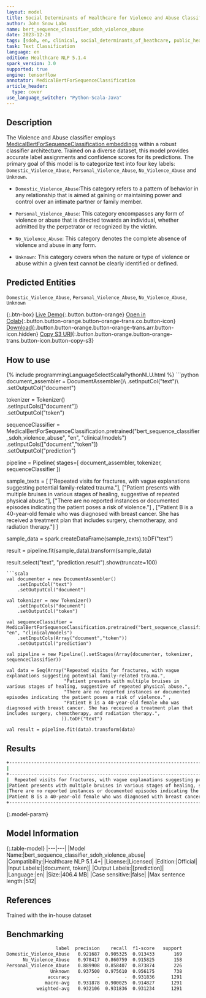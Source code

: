 ```yaml
---
layout: model
title: Social Determinants of Healthcare for Violence and Abuse Classifier
author: John Snow Labs
name: bert_sequence_classifier_sdoh_violence_abuse
date: 2023-12-20
tags: [sdoh, en, clinical, social_determinants_of_heathcare, public_health, violence, abuse, licensed, tensorflow]
task: Text Classification
language: en
edition: Healthcare NLP 5.1.4
spark_version: 3.0
supported: true
engine: tensorflow
annotator: MedicalBertForSequenceClassification
article_header:
  type: cover
use_language_switcher: "Python-Scala-Java"
---
```


## Description

The Violence and Abuse classifier employs [MedicalBertForSequenceClassification embeddings](https://sparknlp.org/2022/07/18/biobert_pubmed_base_cased_v1.2_en_3_0.html) within a robust classifier architecture. Trained on a diverse dataset, this model provides accurate label assignments and confidence scores for its predictions. The primary goal of this model is to categorize text into four key labels: `Domestic_Violence_Abuse`, `Personal_Violence_Abuse`, `No_Violence_Abuse` and `Unknown`.

- `Domestic_Violence_Abuse`:This category refers to a pattern of behavior in any relationship that is aimed at gaining or maintaining power and control over an intimate partner or family member.

- `Personal_Violence_Abuse`: This category encompasses any form of violence or abuse that is directed towards an individual, whether admitted by the perpetrator or recognized by the victim.

- `No_Violence_Abuse`: This category denotes the complete absence of violence and abuse in any form.

- `Unknown`: This category covers when the nature or type of violence or abuse within a given text cannot be clearly identified or defined.

## Predicted Entities

`Domestic_Violence_Abuse`, `Personal_Violence_Abuse`, `No_Violence_Abuse`, `Unknown`

{:.btn-box}
[Live Demo](https://demo.johnsnowlabs.com/healthcare/SOCIAL_DETERMINANT_SEQUENCE_CLASSIFICATION/){:.button.button-orange}
[Open in Colab](https://github.com/JohnSnowLabs/spark-nlp-workshop/blob/master/tutorials/streamlit_notebooks/healthcare/SOCIAL_DETERMINANT_CLASSIFICATION.ipynb){:.button.button-orange.button-orange-trans.co.button-icon}
[Download](https://s3.amazonaws.com/auxdata.johnsnowlabs.com/clinical/models/bert_sequence_classifier_sdoh_violence_abuse_en_5.1.4_3.0_1703086100729.zip){:.button.button-orange.button-orange-trans.arr.button-icon.hidden}
[Copy S3 URI](s3://auxdata.johnsnowlabs.com/clinical/models/bert_sequence_classifier_sdoh_violence_abuse_en_5.1.4_3.0_1703086100729.zip){:.button.button-orange.button-orange-trans.button-icon.button-copy-s3}

## How to use



<div class="tabs-box" markdown="1">
{% include programmingLanguageSelectScalaPythonNLU.html %}
```python
document_assembler = DocumentAssembler()\
    .setInputCol("text")\
    .setOutputCol("document")

tokenizer = Tokenizer()\
    .setInputCols(["document"])\
    .setOutputCol("token")

sequenceClassifier = MedicalBertForSequenceClassification.pretrained("bert_sequence_classifier_sdoh_violence_abuse", "en", "clinical/models")\
    .setInputCols(["document","token"])\
    .setOutputCol("prediction")

pipeline = Pipeline(
        stages=[
            document_assembler,
            tokenizer,
            sequenceClassifier
            ])

sample_texts = [
                ["Repeated visits for fractures, with vague explanations suggesting potential family-related trauma."],
                ["Patient presents with multiple bruises in various stages of healing, suggestive of repeated physical abuse."],
                ["There are no reported instances or documented episodes indicating the patient poses a risk of violence."] ,
                ["Patient B is a 40-year-old female who was diagnosed with breast cancer. She has received a treatment plan that includes surgery, chemotherapy, and radiation therapy."]
                ]

sample_data = spark.createDataFrame(sample_texts).toDF("text")

result = pipeline.fit(sample_data).transform(sample_data)

result.select("text", "prediction.result").show(truncate=100)
```
```scala
val documenter = new DocumentAssembler() 
    .setInputCol("text") 
    .setOutputCol("document")

val tokenizer = new Tokenizer()
    .setInputCols("document")
    .setOutputCol("token")

val sequenceClassifier = MedicalBertForSequenceClassification.pretrained("bert_sequence_classifier_sdoh_violence_abuse", "en", "clinical/models")
    .setInputCols(Array("document","token"))
    .setOutputCol("prediction")

val pipeline = new Pipeline().setStages(Array(documenter, tokenizer, sequenceClassifier))

val data = Seq(Array("Repeated visits for fractures, with vague explanations suggesting potential family-related trauma.",
                     "Patient presents with multiple bruises in various stages of healing, suggestive of repeated physical abuse.",
                     "There are no reported instances or documented episodes indicating the patient poses a risk of violence." ,
                     "Patient B is a 40-year-old female who was diagnosed with breast cancer. She has received a treatment plan that includes surgery, chemotherapy, and radiation therapy.",
                    )).toDF("text")

val result = pipeline.fit(data).transform(data)
```
</div>

## Results

```bash
+----------------------------------------------------------------------------------------------------+-------------------------+
|                                                                                                text|                   result|
+----------------------------------------------------------------------------------------------------+-------------------------+
|  Repeated visits for fractures, with vague explanations suggesting potential family-related trauma.|[Domestic_Violence_Abuse]|
|Patient presents with multiple bruises in various stages of healing, suggestive of repeated physi...|[Personal_Violence_Abuse]|
|There are no reported instances or documented episodes indicating the patient poses a risk of vio...|      [No_Violence_Abuse]|
|Patient B is a 40-year-old female who was diagnosed with breast cancer. She has received a treatm...|                [Unknown]|
+----------------------------------------------------------------------------------------------------+-------------------------+
```

{:.model-param}
## Model Information

{:.table-model}
|---|---|
|Model Name:|bert_sequence_classifier_sdoh_violence_abuse|
|Compatibility:|Healthcare NLP 5.1.4+|
|License:|Licensed|
|Edition:|Official|
|Input Labels:|[document, token]|
|Output Labels:|[prediction]|
|Language:|en|
|Size:|406.4 MB|
|Case sensitive:|false|
|Max sentence length:|512|

## References

Trained with the in-house dataset

## Benchmarking

```bash
                  label  precision    recall  f1-score   support
Domestic_Violence_Abuse   0.921687  0.905325  0.913433       169
      No_Violence_Abuse   0.978417  0.860759  0.915825       158
Personal_Violence_Abuse   0.889908  0.858407  0.873874       226
                Unknown   0.937500  0.975610  0.956175       738
               accuracy          -         -  0.931836      1291
              macro-avg   0.931878  0.900025  0.914827      1291
           weighted-avg   0.932106  0.931836  0.931234      1291
```